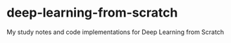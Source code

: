 # deep-learning-from-scratch
My study notes and code implementations for Deep Learning from Scratch
